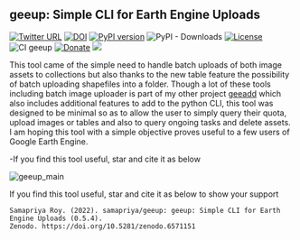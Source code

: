 ## geeup: Simple CLI for Earth Engine Uploads

[![Twitter URL](https://img.shields.io/twitter/follow/samapriyaroy?style=social)](https://twitter.com/intent/follow?screen_name=samapriyaroy)
[![DOI](https://zenodo.org/badge/DOI/10.5281/zenodo.5814026.svg)](https://doi.org/10.5281/zenodo.5814026)
[![PyPI version](https://badge.fury.io/py/geeup.svg)](https://badge.fury.io/py/geeup)
![PyPI - Downloads](https://img.shields.io/pypi/dm/geeup)
[![License](https://img.shields.io/badge/License-Apache%202.0-blue.svg)](https://opensource.org/licenses/Apache-2.0)
![CI geeup](https://github.com/samapriya/geeup/workflows/CI%20geeup/badge.svg)
[![Donate](https://img.shields.io/badge/Donate-Buy%20me%20a%20Chai-teal)](https://www.buymeacoffee.com/samapriya)
[![](https://img.shields.io/static/v1?label=Sponsor&message=%E2%9D%A4&logo=GitHub&color=%23fe8e86)](https://github.com/sponsors/samapriya)


This tool came of the simple need to handle batch uploads of both image assets to collections but also thanks to the new table feature the possibility of batch uploading shapefiles into a folder. Though a lot of these tools including batch image uploader is part of my other project [geeadd](https://github.com/samapriya/gee_asset_manager_addon) which also includes additional features to add to the python CLI, this tool was designed to be minimal so as to allow the user to simply query their quota, upload images or tables and also to query ongoing tasks and delete assets. I am hoping this tool with a simple objective proves useful to a few users of Google Earth Engine.

-If you find this tool useful, star and cite it as below


![geeup_main](https://user-images.githubusercontent.com/6677629/147896906-5b421ba5-de0d-47de-bb88-e4a0edce6528.png)


If you find this tool useful, star and cite it as below to show your support

```
Samapriya Roy. (2022). samapriya/geeup: geeup: Simple CLI for Earth Engine Uploads (0.5.4).
Zenodo. https://doi.org/10.5281/zenodo.6571151
```
